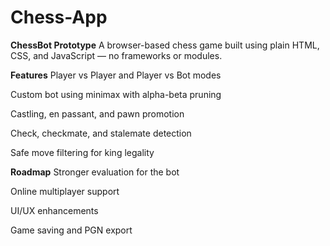 # Chess-App

**ChessBot Prototype**
A browser-based chess game built using plain HTML, CSS, and JavaScript — no frameworks or modules.

**Features**
  Player vs Player and Player vs Bot modes
  
  Custom bot using minimax with alpha-beta pruning
  
  Castling, en passant, and pawn promotion
  
  Check, checkmate, and stalemate detection
  
  Safe move filtering for king legality

**Roadmap**
  Stronger evaluation for the bot
  
  Online multiplayer support
  
  UI/UX enhancements
  
  Game saving and PGN export
